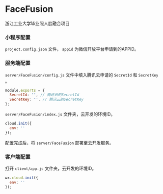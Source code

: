 # FaceFusion
浙江工业大学毕业照人脸融合项目



### 小程序配置

 `project.config.json` 文件， `appid` 为微信开放平台申请到的APPID。



### 服务端配置

 `server/FaceFusion/config.js` 文件中填入腾讯云申请的 `SecretId` 和 `SecretKey` 。

```javascript
module.exports = {
  SecretId: '', // 腾讯云的SecretId
  SecretKey: '', // 腾讯云的SecretKey
};
```

 `server/FaceFusion/index.js` 文件夹，云开发的环境ID。

```javascript
cloud.init({
  env: ''
});
```

配置完成后，将 `server/FaceFusion` 部署至云开发服务。

### 客户端配置

打开 `client/app.js` 文件夹，云开发的环境ID。

```javascript
wx.cloud.init({
  env: ''
});
```

